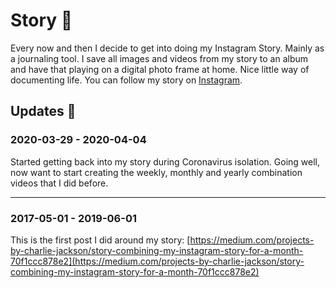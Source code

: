 # Story 📖

Every now and then I decide to get into doing my Instagram Story. Mainly as a journaling tool. I save all images and videos from my story to an album and have that playing on a digital photo frame at home. Nice little way of documenting life. You can follow my story on [Instagram](https://www.instagram.com/charlie_a_jackson/).

## Updates 🔼

### 2020-03-29 - 2020-04-04

Started getting back into my story during Coronavirus isolation. Going well, now want to start creating the weekly, monthly and yearly combination videos that I did before.

---

### 2017-05-01 - 2019-06-01

This is the first post I did around my story:
[https://medium.com/projects-by-charlie-jackson/story-combining-my-instagram-story-for-a-month-70f1ccc878e2](https://medium.com/projects-by-charlie-jackson/story-combining-my-instagram-story-for-a-month-70f1ccc878e2)
